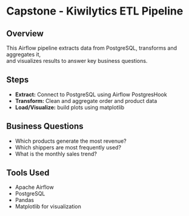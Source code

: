 # Capstone - Kiwilytics ETL Pipeline

## Overview
This Airflow pipeline extracts data from PostgreSQL, transforms and aggregates it,  
and visualizes results to answer key business questions.

## Steps
- **Extract:** Connect to PostgreSQL using Airflow PostgresHook  
- **Transform:** Clean and aggregate order and product data  
- **Load/Visualize:** build plots using matplotlib

## Business Questions
- Which products generate the most revenue?
- Which shippers are most frequently used?
- What is the monthly sales trend?

## Tools Used
- Apache Airflow  
- PostgreSQL  
- Pandas  
- Matplotlib for visualization  

